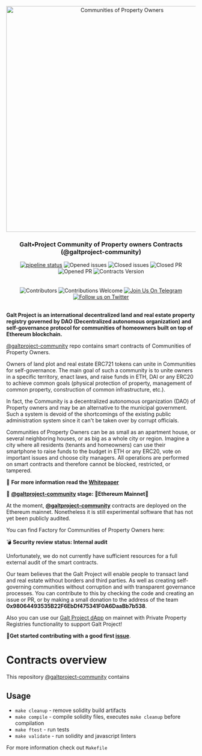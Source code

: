 
<p align="center"> <img src="https://raw.githubusercontent.com/galtproject/galtproject-docs/master/images/Artboard25.png" alt="Communities of Property Owners" width="600"/></p>

<h3 align="center">Galt•Project Community of Property owners Contracts (@galtproject-community)</h3>
<div align="center">
</div>

<div align="center">
<a href="https://gitlab.com/galtproject/galtproject-fund-basic/pipelines" targe="_blank"><img alt="pipeline status" src="https://gitlab.com/galtproject/galtproject-fund-basic/badges/master/pipeline.svg" /></a>
<img src="https://img.shields.io/github/issues-raw/galtproject/galtproject-community.svg?color=green&style=flat-square" alt="Opened issues"/>
<img src="https://img.shields.io/github/issues-closed-raw/galtproject/galtproject-community.svg?color=blue&style=flat-square" alt="Closed issues" />
<img src="https://img.shields.io/github/issues-pr-closed/galtproject/galtproject-community.svg?color=green&style=flat-square" alt="Closed PR"/>
<img src="https://img.shields.io/github/issues-pr-raw/galtproject/galtproject-community.svg?color=green&style=flat-square" alt="Opened PR"/>
 <img src="https://img.shields.io/badge/version-0.12.0-orange.svg" alt="Contracts Version"/>
</div>
<br/>
<br/>
<div align="center">
  <img src="https://img.shields.io/github/contributors/galtproject/galtproject-community?style=flat-square" alt="Сontributors" />
  <img src="https://img.shields.io/badge/contributions-welcome-orange.svg?style=flat-square" alt="Contributions Welcome" />
  <a href="https://t.me/galtproject"><img src="https://img.shields.io/badge/Join%20Us%20On-Telegram-2599D2.svg?style=flat-square" alt="Join Us On Telegram" /></a>
  <a href="https://twitter.com/galtproject"><img src="https://img.shields.io/twitter/follow/galtproject?label=Follow&style=social" alt="Follow us on Twitter" /></a>
</div>
<br/>

**Galt Project is an international decentralized land and real estate property registry governed by DAO (Decentralized autonomous organization) and self-governance protocol for communities of homeowners built on top of Ethereum blockchain.**

[@galtproject-community](https://github.com/galtproject/galtproject-community) repo contains smart contracts of Communities of Property Owners.

Owners of land plot and real estate ERC721 tokens can unite in Communities for self-governance. The main goal of such a community is to unite owners in a specific territory, enact laws, and raise funds in ETH, DAI or any ERC20 to achieve common goals (physical protection of property, management of common property, construction of common infrastructure, etc.). 

In fact, the Community is a decentralized autonomous organization (DAO) of Property owners and may be an alternative to the municipal government. Such a system is devoid of the shortcomings of the existing public administration system since it can't be taken over by corrupt officials.

Communities of Property Owners can be as small as an apartment house, or several neighboring houses, or as big as a whole city or region. Imagine a city where all residents (tenants and homeowners) can use their smartphone to raise funds to the budget in ETH or any ERC20, vote on important issues and choose city managers. All operations are performed on smart contracts and therefore cannot be blocked, restricted, or tampered.

:page_with_curl: **For more information read the [Whitepaper](https://github.com/galtproject/galtproject-docs/blob/master/en/Whitepaper.md)**

:construction: **[@galtproject-community](https://github.com/galtproject/galtproject-community) stage: :tada:Ethereum Mainnet:tada:**

At the moment, **[@galtproject-community](https://github.com/galtproject/galtproject-community)** contracts are deployed on the Ethereum mainnet. Nonetheless
it is still experimental software that has not yet been publicly audited.

You can find Factory for Communities of Property Owners here: 

:bomb: **Security review status: Internal audit**

Unfortunately, we do not currently have sufficient resources for a full external audit of the smart contracts. 

Our team believes that the Galt Project will enable people to transact land and real estate without borders and third parties. As well as creating self-governing communities without corruption and with transparent governance processes. 
You can contribute to this by checking the code and creating an issue or PR, or by making a small donation to the address of the team **0x98064493535B22F6EbDf475341F0A6DaaBb7b538**.

Also you can use our [Galt Project dApp](https://app.galtproject.io/) on mainnet with Private Property Registries functionality to support Galt Project!

:memo:**Get started contributing with a good first [issue](https://github.com/galtproject/galtproject-core/issues)**.

# Contracts overview
This repository [@galtproject-community](https://github.com/galtproject/galtproject-community) contains 

## Usage

* `make cleanup` - remove solidity build artifacts
* `make compile` - compile solidity files, executes `make cleanup` before compilation
* `make ftest` - run tests
* `make validate` - run solidity and javascript linters

For more information check out `Makefile`
